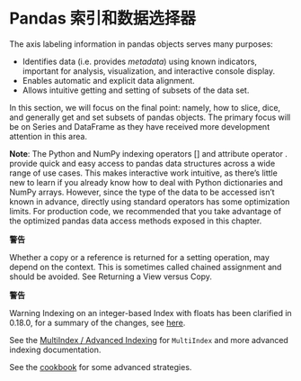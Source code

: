 # Pandas 索引和数据选择器

The axis labeling information in pandas objects serves many purposes:

- Identifies data (i.e. provides *metadata*) using known indicators, important for analysis, visualization, and interactive console display.
- Enables automatic and explicit data alignment.
- Allows intuitive getting and setting of subsets of the data set.

In this section, we will focus on the final point: namely, how to slice, dice, and generally get and set subsets of pandas objects. The primary focus will be on Series and DataFrame as they have received more development attention in this area.

**Note**: The Python and NumPy indexing operators [] and attribute operator . provide quick and easy access to pandas data structures across a wide range of use cases. This makes interactive work intuitive, as there’s little new to learn if you already know how to deal with Python dictionaries and NumPy arrays. However, since the type of the data to be accessed isn’t known in advance, directly using standard operators has some optimization limits. For production code, we recommended that you take advantage of the optimized pandas data access methods exposed in this chapter.

<div class="warning-warp">
<b>警告</b><p>Whether a copy or a reference is returned for a setting operation, may depend on the context. This is sometimes called chained assignment and should be avoided. See Returning a View versus Copy.</p>
</div>

<div class="warning-warp">
<b>警告</b><p>Warning Indexing on an integer-based Index with floats has been clarified in 0.18.0, for a summary of the changes, see <a href="http://pandas.pydata.org/pandas-docs/stable/whatsnew.html#whatsnew-0180-float-indexers">here</a>.</p>
</div>

See the [MultiIndex / Advanced Indexing](http://pandas.pydata.org/pandas-docs/stable/advanced.html#advanced) for ``MultiIndex`` and more advanced indexing documentation.

See the [cookbook](http://pandas.pydata.org/pandas-docs/stable/cookbook.html#cookbook-selection) for some advanced strategies.